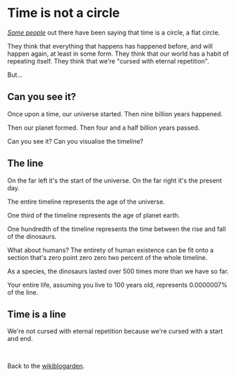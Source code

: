 # Time is not a circle

[*Some people*](/wikiblogarden/academia/citation/intentionally/held/back) out there have been saying that time is a circle, a flat circle.

They think that everything that happens has happened before, and will happen again, at least in some form. They think that our world has a habit of repeating itself. They think that we're "cursed with eternal repetition".

But...

## Can you see it?

Once upon a time, our universe started. Then nine billion years happened.

Then our planet formed. Then four and a half billion years passed.

Can you see it? Can you visualise the timeline?

## The line

On the far left it's the start of the universe. On the far right it's the present day.

The entire timeline represents the age of the universe.

One third of the timeline represents the age of planet earth.

One hundredth of the timeline represents the time between the rise and fall of the dinosaurs.

What about humans? The entirety of human existence can be fit onto a section that's zero point zero zero two percent of the whole timeline. 

As a species, the dinosaurs lasted over 500 times more than we have so far.

Your entire life, assuming you live to 100 years old, represents 0.0000007% of the line.

## Time is a line

We're not cursed with eternal repetition because we're cursed with a start and end.

<br>

Back to the [wikiblogarden](/wikiblogarden).
